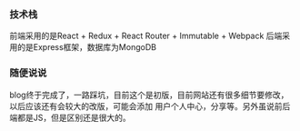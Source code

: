 ### 技术栈
前端采用的是React + Redux + React Router + Immutable + Webpack
后端采用的是Express框架，数据库为MongoDB

### 随便说说  
blog终于完成了，一路踩坑，目前这个是初版，目前网站还有很多细节要修改，以后应该还有会较大的改版，可能会添加
用户个人中心，分享等。另外虽说前后端都是JS，但是区别还是很大的。
